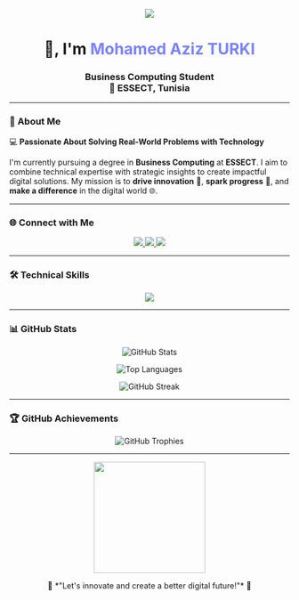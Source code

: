 <p align="center">
  <img src="https://readme-typing-svg.demolab.com?font=Fira+Code&duration=3000&pause=1000&color=7A82FF&center=true&vCenter=true&width=500&height=50&lines=Welcome+to+my+GitHub!;I'm+Mohamed+Aziz+TURKI;Business+Computing+Student;Passionate+about+Technology+and+Innovation;Let's+build+something+amazing!+%F0%9F%92%BB" />
</p>

<h1 align="center">
  <span class="wave">👋</span>, I'm <span style="color: #7A82FF;">Mohamed Aziz TURKI</span>
</h1>

<h3 align="center">Business Computing Student<br> 📍 ESSECT, Tunisia</h3>

---

### 🚀 **About Me**

💻 **Passionate About Solving Real-World Problems with Technology**  

I'm currently pursuing a degree in **Business Computing** at **ESSECT**. I aim to combine technical expertise with strategic insights to create impactful digital solutions. My mission is to **drive innovation** 🌟, **spark progress** 🚀, and **make a difference** in the digital world 🌐.

---

### 🌐 **Connect with Me**

<p align="center">
  <a href="https://twitter.com/mazizturki" target="_blank">
    <img src="https://img.shields.io/badge/Twitter-%231DA1F2?style=for-the-badge&logo=twitter&logoColor=white" />
  </a>
  <a href="https://linkedin.com/in/mazizturki" target="_blank">
    <img src="https://img.shields.io/badge/LinkedIn-%230077B5?style=for-the-badge&logo=linkedin&logoColor=white" />
  </a>
  <a href="mailto:medaziz.turki@gmail.com">
    <img src="https://img.shields.io/badge/Email-%23D14836?style=for-the-badge&logo=gmail&logoColor=white" />
  </a>
</p>

---

### 🛠️ **Technical Skills**

<p align="center">
  <img src="https://skillicons.dev/icons?i=html,css,js,java,python,c,php,mysql,oracle,spring" />
</p>

---

### 📊 **GitHub Stats**

<p align="center">
  <img src="https://github-readme-stats.vercel.app/api?username=mazizturki&show_icons=true&theme=radical&hide_border=true" alt="GitHub Stats" />
</p>

<p align="center">
  <img src="https://github-readme-stats.vercel.app/api/top-langs/?username=mazizturki&layout=compact&theme=radical&hide_border=true" alt="Top Languages" />
</p>

<p align="center">
  <img src="https://github-readme-streak-stats.herokuapp.com/?user=mazizturki&theme=radical&hide_border=true" alt="GitHub Streak" />
</p>

---

### 🏆 **GitHub Achievements**

<p align="center">
  <img src="https://github-profile-trophy.vercel.app/?username=mazizturki&theme=radical&margin-w=10&margin-h=10&column=6" alt="GitHub Trophies" />
</p>

---

<p align="center">
  <img src="https://media.giphy.com/media/13HgwGsXF0aiGY/giphy.gif" width="200" />
</p>

<p align="center">
  🚀 *"Let's innovate and create a better digital future!"* 🚀
</p>
